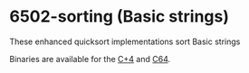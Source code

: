 # 6502-sorting (Basic strings)
These enhanced quicksort implementations sort Basic strings

Binaries are available for the [C+4](http://plus4world.powweb.com/software/QSort-Plus4) and [C64](http://litwr2.atspace.eu/c64-c128.html).
